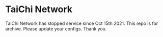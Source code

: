 # TaiChi Network
TaiChi Network has stopped service since Oct 15th 2021. This repo is for archive. Please update your configs. Thank you.
